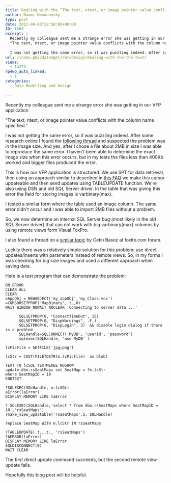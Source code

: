 ```yaml
---
title: Dealing with the “The text, ntext, or image pointer value conflicts with the column name specified.” error from Visual Foxpro
author: Naomi Nosonovsky
type: post
date: 2012-04-03T22:58:00+00:00
ID: 1569
excerpt: |
  Recently my colleague sent me a strange error she was getting in our VFP application
  "The text, ntext, or image pointer value conflicts with the column name specified."
  
  I was not getting the same error, so it was puzzling indeed. After some research&hellip;
url: /index.php/datamgmt/datadesign/dealing-with-the-the-text/
views:
  - 14273
rp4wp_auto_linked:
  - 1
categories:
  - Data Modelling and Design

---
```

Recently my colleague sent me a strange error she was getting in our VFP application
  
“The text, ntext, or image pointer value conflicts with the column name specified.”

I was not getting the same error, so it was puzzling indeed. After some research online I found the [following thread][1] and suspected the problem was in the image size. And yes, after I chose a file about 2MB in size I was able to reproduce the same error. I haven't been able to determine the exact image size when this error occurs, but in my tests the files less than 400Kb worked and bigger files produced the error.

This is how our VFP application is structured. We use SPT for data retrieval, then using an approach similar to described in [this FAQ][2] we make this cursor updateable and then send updates using TABLEUPDATE function. We're also using DSN and old SQL Server driver. In the table that was giving this error the field for storing images is varbinary(max).

I tested a similar form where the table used an image column. The same error didn't occur and I was able to import 2MB files without a problem.

So, we now determine an internal SQL Server bug (most likely in the old SQL Server driver) that can not work with big varbinary(max) columns by using remote views form Visual FoxPro.
  
I also found a thread on a [similar topic][3] by Cetin Basoz at foxite.com forum.

Luckily there was a relatively simple solution for this problem: use direct updates/inserts with parameters instead of remote views. So, in my forms I was checking for big size images and used a different approach when saving data.

Here is a test program that can demonstrate the problem:

```
ON ERROR 
CLEAR ALL
CLEAR 
oAppObj = NEWOBJECT('my_appObj','my_Class.vcx')
=CURSORSETPROP('MapBinary',.t.,0)
WAIT WINDOW NOWAIT NOCLEAR 'Connecting to server data ...'

      SQLSETPROP(0, "ConnectTimeOut", 15)
      SQLSETPROP(0, "DispWarnings", .F.)
      SQLSETPROP(0, "DispLogin", 3)  && disable login dialog if there is a problem
      SQLHandle=SQLCONNECT('MyDB', 'userid', 'password')
      sqlexec(SQLHandle, 'use MyDB' )   

lcPicFile = GETFILE('jpg;png')

lcStr = CAST(FILETOSTR(m.lcPicFile)  as blob)       

TEXT TO lcSQL TEXTMERGE NOSHOW 
update dbo.rsSeatMaps set SeatMap = ?m.lcStr
where SeatMapID = 10
ENDTEXT 

?SQLEXEC(SQLHandle, m.lcSQL)
aError(laError)
DISPLAY MEMORY LIKE laError

? SQLEXEC(SQLHandle,'select * from dbo.rsSeatMaps where SeatMapID = 10','rsSeatMaps')
?make_view_updatable('rsSeatMaps',5, SQLHandle)

replace SeatMap WITH m.lcStr IN rsSeatMaps

?TABLEUPDATE(.t.,.t., 'rsSeatMaps')
?AERROR(laError)
DISPLAY MEMORY LIKE laError
SQLDISCONNECT(0)
WAIT CLEAR
```

The first direct update command succeeds, but the second remote view update fails.

Hopefully this blog post will be helpful.

 [1]: http://social.msdn.microsoft.com/Forums/en/transactsql/thread/d26e2143-630b-46e7-a81b-a33a24af20ce
 [2]: http://www.universalthread.com/ViewPageNewFAQ.aspx?ID=8153
 [3]: http://www.foxite.com/archives/warning-possible-bug-sql-server-0000239346.htm